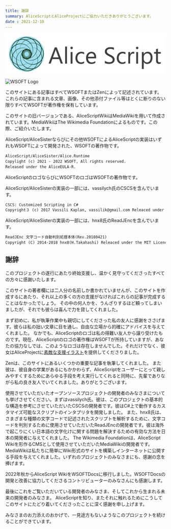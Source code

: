 ```yaml
---
title: 謝辞
summary: AliceScriptとAliceProjectにご協力いただきありがとうございます。
date : 2021-12-10
---
```

![AliceScript Logo](media/AliceScript_logo.png)

![WSOFT Logo](/media/WSOFT-Logo.png)

このサイトにある記事はすべてWSOFTまたはZenによって記述されています。これらの記事に含まれる文章、画像、その他添付ファイル等はとくに断りのない限りすべてWSOFTが著作権を保有しています。

このサイトの旧バージョンである、AliceScriptWikiはMediaWikiを用いて作成されています。MediaWikiはThe Wikimedia Foundationによるものです。この際、ご紹介いたします。

AliceScript/AliceSisterならびにその他WSOFTによるAliceScriptの実装はいずれもWSOFTによって開発された、WSOFTの著作物です。

```txt title="ライセンス"
AliceScript/AliceSister/Alice.Runtime
Copylight (c) 2021 - 2022 WSOFT, All rights reserved.
Released under the AliceEULA-R.
```

AliceScriptのロゴならびにWSOFTのロゴはWSOFTの著作物です。

AliceScript/AliceSisterの実装の一部には、vassilych氏のCSCSを含んでいます。

```txt title="ライセンス"
CSCS: Customized Scripting in C#
Copyright３ (c) 2017 Vassili Kaplan, vassilik@gmail.com Releaced under the MIT Licence
```

AliceScript/AliceSisterの実装の一部には、hnx8氏のReadJEncを含んでいます。

```txt title="ライセンス"
ReadJEnc 文字コード自動判別処理本体(Rev.20180421)
Copyright (C) 2014-2018 hnx8(H.Takahashi) Releaced under the MIT Licence
```

## 謝辞
このプロジェクトの遂行にあたり終始支援し、温かく見守ってくださったすべての方々に感謝いたします。

このサイトの著者欄には二人分の名前しか書かれていませんが、このサイトを作成するにあたり、それ以上の多くの方の支援がなければこれらの記事が完成することはなかったでしょう。 その中の何人かを、うんざりするほど頼ってしまいましたが、それでも彼らは喜んで力を貸してくれました。

まず初めに、私が執筆作業中も親切にしてくださった私の友人に感謝をささげます。彼らは私の拙い文章に目を通し、自由な立場から的確にアドバイスを与えてくれました。 なかでも、AliceScriptのロゴは私の得難い友人から譲り受けたものです。現在、AliceScriptのロゴの著作権はWSOFTが所持していますが、あなたの協力なしでは、このようなロゴは存在しませんでした。それだけでなく、彼女はAliceProjectに[素敵な支援イラスト](https://docs.wsoft.ws/products/alice/me/#_5)を提供してくださりました。

Zenは、このサイトにあるいくつかの重要な記事を執筆してくれました。 また彼は、彼自身の学業があるにもかかわらず、AliceScriptをユーザーにとって親しみやすくするためにあらゆる手段を考え実行してくれると同時に、先輩でありながら私の良き友人でいてくれました。ありがとうございます。

使用させていただいたオープンソースプロジェクトの開発者のみなさまについても挙げさせてください。まずはvassilych氏。彼は、このプロジェクトの基本的な構造を参考にさせていただいたCSCSの開発者です。彼はC#上で動作するカスタマイズ可能なスクリプトのインタプリタを開発しました。 また、hnx8氏は、さまざまな種類の文字コードで記述されたスクリプトを解析するために、文字コードを判別するために使用させていただいたReadJEncの開発者です。彼は海外で起こりにくい日本語の文字化けに関する問題を解決するための有効な方法を日本の開発者に与えてくれました。 The Wikimedia Foundationは、AliceScript Wikiを形作るCMSとして使用させていただいたMediaWikiの開発者です。MediaWikiは私たちに簡単にWiki形式のサイトを構築しインターネットに公開する手段を与えてくれました。いずれのプロジェクトのみなさまにも、感謝の念を捧げます。

2022年秋からAliceScript WikiをWSOFTDocsに移行しました。WSOFTDocsの開発と改善に協力してくださるコントリビューターのみなさんにも感謝します。

最後にこれをご覧いただいている開発者のみなさま、そしてこれから生まれる未来の開発者のみなさま。 AliceScriptを知り、またそれに触れるためにこうしてこのサイトにたどり着いてくださったことに深く感謝を申し上げます。

みなさまのお力添えのおかげで、一見途方もないようなこのプロジェクトを続けることができています。